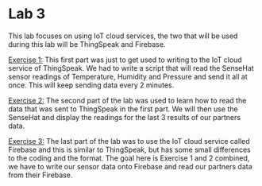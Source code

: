 # Lab 3

This lab focuses on using IoT cloud services, the two that will be used during this lab will be ThingSpeak
and Firebase.

[Exercise 1:](https://github.com/andy-ngo/SYSC3010_Ngo_Andy/blob/master/lab3/lab3-thingspeak-write.py)
This first part was just to get used to writing to the IoT cloud service of ThingSpeak. We had to write a
script that will read the SenseHat sensor readings of Temperature, Humidity and Pressure and send it all at
once. This will keep sending data every 2 minutes.

[Exercise 2:](https://github.com/andy-ngo/SYSC3010_Ngo_Andy/blob/master/lab3/lab3-thingspeak-read.py)
The second part of the lab was used to learn how to read the data that was sent to ThingSpeak in the first
part. We will then use the SenseHat and display the readings for the last 3 results of our partners data.

[Exercise 3:](https://github.com/andy-ngo/SYSC3010_Ngo_Andy/blob/master/lab3/lab3-firebase.py)
The last part of the lab was to use the IoT cloud service called Firebase and this is similar to ThingSpeak,
but has some small differences to the coding and the format. The goal here is Exercise 1 and 2 combined,
we have to write our sensor data onto Firebase and read our partners data from their Firebase.


